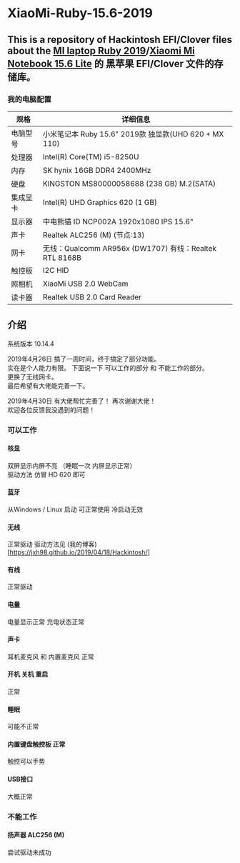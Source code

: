 ﻿# XiaoMi-Ruby-15.6-2019
## This is a repository of Hackintosh EFI/Clover files about the [MI laptop Ruby 2019](https://www.mi.com/mibook/ruby15-2019mx110/specs/)/[Xiaomi Mi Notebook 15.6 Lite](https://market.yandex.ru/?suggest_text=Xiaomi%20Mi%20Notebook%2015.6%20Lite) 的 黑苹果 EFI/Clover 文件的存储库。

### 我的电脑配置

| 规格     | 详细信息                                   							  	|
| -------- | -----------------------------------------------------------				|
| 电脑型号 | 小米笔记本 Ruby 15.6" 2019款 独显款(UHD 620 + MX 110)      				|
| 处理器   | Intel(R) Core(TM) i5-8250U                      							|
| 内存     | SK hynix 16GB DDR4 2400MHz												|
| 硬盘     | KINGSTON MS80000058688  (238 GB)	M.2(SATA)								|
| 集成显卡 | Intel(R) UHD Graphics 620  (1 GB)           			   					|
| 显示器   | 中电熊猫 ID	NCP002A 1920x1080 IPS 15.6"									|
| 声卡     | Realtek ALC256 (M) (节点:13) 												|
| 网卡     | 无线：Qualcomm AR956x (DW1707)	有线：Realtek RTL 8168B						|
| 触控板   | I2C HID 																	|
| 照相机   | XiaoMi USB 2.0 WebCam 														|
| 读卡器   | Realtek USB 2.0 Card Reader 												|


## 介绍
系统版本 10.14.4

2019年4月26日
搞了一周时间，终于搞定了部分功能。  
实在是个人能力有限。 下面说一下 可以工作的部分  和  不能工作的部分。  
更换了无线网卡。  
最后希望有大佬能完善一下。  

2019年4月30日
有大佬帮忙完善了！ 再次谢谢大佬！  
欢迎各位反馈我没遇到的问题！

### 可以工作
#### 核显
双屏显示内屏不亮  （睡眠一次 内屏显示正常）  
驱动方法 仿冒 HD 620 即可
#### 蓝牙
从Windows / Linux 启动 可正常使用 冷启动无效
#### 无线
正常驱动 驱动方法见 (我的博客)[https://jxh98.github.io/2019/04/18/Hackintosh/]
#### 有线
正常驱动
#### 电量
电量显示正常 充电状态正常
#### 声卡
耳机麦克风 和  内置麦克风 正常
#### 开机 关机 重启
正常
#### 睡眠
可能不正常
#### 内置键盘触控板 正常
触控可以手势
#### USB接口 
大概正常

### 不能工作

#### 扬声器 ALC256 (M)
尝试驱动未成功




